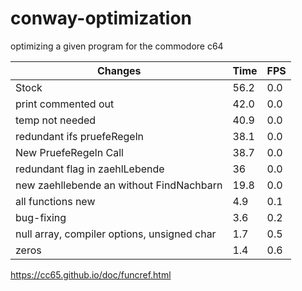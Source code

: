 # conway-optimization
optimizing a given program for the commodore c64

Changes | Time		| FPS
-------- | -------- | ---------
Stock   | 56.2	| 0.0
print commented out | 42.0 | 0.0
temp not needed | 40.9 | 0.0
redundant ifs pruefeRegeln | 38.1 | 0.0
New PruefeRegeln Call | 38.7 | 0.0
redundant flag in zaehlLebende | 36 | 0.0
new zaehllebende an without FindNachbarn | 19.8 | 0.0
all functions new | 4.9 | 0.1
bug-fixing | 3.6 | 0.2
null array, compiler options, unsigned char | 1.7 | 0.5
zeros | 1.4 | 0.6


https://cc65.github.io/doc/funcref.html
